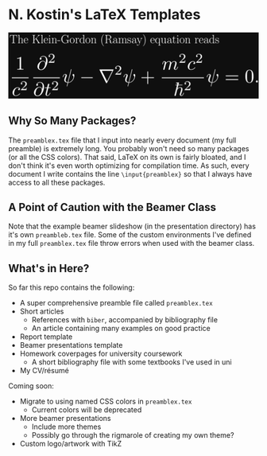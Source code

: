 # N. Kostin's LaTeX Templates

![Example LaTeX](images/klein_gordon.png?raw=true)

## Why So Many Packages?

The `preamblex.tex` file that I input into nearly every document (my full preamble) is extremely long. You probably won't need so many packages (or all the CSS colors). That said, LaTeX on its own is fairly bloated, and I don't think it's even worth optimizing for compilation time. As such, every document I write contains the line `\input{preamblex}` so that I always have access to all these packages.

## A Point of Caution with the Beamer Class

Note that the example beamer slideshow (in the presentation directory) has it's own `preambleb.tex` file. Some of the custom environments I've defined in my full `preamblex.tex` file throw errors when used with the beamer class.

## What's in Here?

So far this repo contains the following:
+ A super comprehensive preamble file called `preamblex.tex`
+ Short articles
  + References with `biber`, accompanied by bibliography file
  + An article containing many examples on good practice
+ Report template
+ Beamer presentations template
+ Homework coverpages for university coursework
  + A short bibliography file with some textbooks I've used in uni
+ My CV/résumé

Coming soon:
+ Migrate to using named CSS colors in `preamblex.tex`
  + Current colors will be deprecated 
+ More beamer presentations
  + Include more themes
  + Possibly go through the rigmarole of creating my own theme?
+ Custom logo/artwork with TikZ
